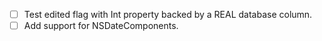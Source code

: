 - [ ] Test edited flag with Int property backed by a REAL database column.
- [ ] Add support for NSDateComponents.

